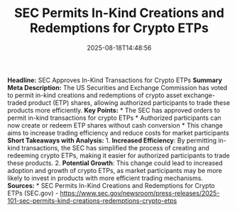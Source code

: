 ﻿---
title: "  SEC Permits In-Kind Creations and Redemptions for Crypto ETPs
"
date: "2025-08-18T14:48:56"
category: "Markets"
summary: ""
slug: "  sec permits inkind creations and redemptions for crypto et"
source_urls:
  - "https://www.sec.gov/newsroom/press-releases/2025-101-sec-permits-kind-creations-redemptions-crypto-etps"
seo:
  title: "  SEC Permits In-Kind Creations and Redemptions for Crypto ETPs
 | Hash n Hedge"
  description: ""
  keywords: ["news", "markets", "brief"]
---
**Headline:** SEC Approves In-Kind Transactions for Crypto ETPs  **Summary Meta Description:** The US Securities and Exchange Commission has voted to permit in-kind creations and redemptions of crypto asset exchange-traded product (ETP) shares, allowing authorized participants to trade these products more efficiently.  **Key Points:**  * The SEC has approved orders to permit in-kind transactions for crypto ETPs * Authorized participants can now create or redeem ETP shares without cash conversion * This change aims to increase trading efficiency and reduce costs for market participants  **Short Takeaways with Analysis:**  1. **Increased Efficiency**: By permitting in-kind transactions, the SEC has simplified the process of creating and redeeming crypto ETPs, making it easier for authorized participants to trade these products. 2. **Potential Growth**: This change could lead to increased adoption and growth of crypto ETPs, as market participants may be more likely to invest in products with more efficient trading mechanisms.  **Sources:**  * SEC Permits In-Kind Creations and Redemptions for Crypto ETPs (SEC.gov) - https://www.sec.gov/newsroom/press-releases/2025-101-sec-permits-kind-creations-redemptions-crypto-etps 
